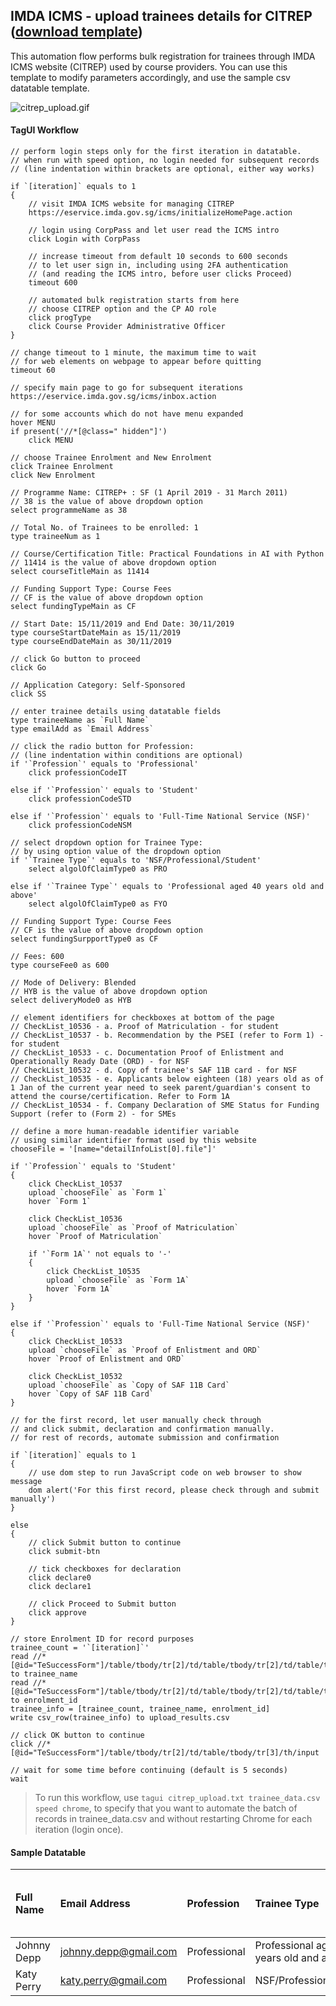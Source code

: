 ## IMDA ICMS - upload trainees details for CITREP ([download template](https://github.com/aimakerspace/TagUI-Bricks/releases/download/v1.0.0/IMDA-ICMS-CITREP.zip))

This automation flow performs bulk registration for trainees through IMDA ICMS website (CITREP) used by course providers. You can use this template to modify parameters accordingly, and use the sample csv datatable template.

![citrep_upload.gif](https://raw.githubusercontent.com/aimakerspace/TagUI-Bricks/master/IMDA-ICMS-CITREP/citrep_upload.gif)

#### TagUI Workflow

```
// perform login steps only for the first iteration in datatable.
// when run with speed option, no login needed for subsequent records
// (line indentation within brackets are optional, either way works)

if `[iteration]` equals to 1
{
    // visit IMDA ICMS website for managing CITREP
    https://eservice.imda.gov.sg/icms/initializeHomePage.action

    // login using CorpPass and let user read the ICMS intro
    click Login with CorpPass

    // increase timeout from default 10 seconds to 600 seconds
    // to let user sign in, including using 2FA authentication
    // (and reading the ICMS intro, before user clicks Proceed)
    timeout 600

    // automated bulk registration starts from here
    // choose CITREP option and the CP AO role
    click progType
    click Course Provider Administrative Officer
}

// change timeout to 1 minute, the maximum time to wait
// for web elements on webpage to appear before quitting
timeout 60

// specify main page to go for subsequent iterations
https://eservice.imda.gov.sg/icms/inbox.action

// for some accounts which do not have menu expanded
hover MENU
if present('//*[@class=" hidden"]')
    click MENU
 
// choose Trainee Enrolment and New Enrolment
click Trainee Enrolment
click New Enrolment

// Programme Name: CITREP+ : SF (1 April 2019 - 31 March 2011)
// 38 is the value of above dropdown option
select programmeName as 38

// Total No. of Trainees to be enrolled: 1
type traineeNum as 1

// Course/Certification Title: Practical Foundations in AI with Python
// 11414 is the value of above dropdown option
select courseTitleMain as 11414

// Funding Support Type: Course Fees
// CF is the value of above dropdown option
select fundingTypeMain as CF

// Start Date: 15/11/2019 and End Date: 30/11/2019
type courseStartDateMain as 15/11/2019
type courseEndDateMain as 30/11/2019

// click Go button to proceed
click Go

// Application Category: Self-Sponsored
click SS

// enter trainee details using datatable fields
type traineeName as `Full Name`
type emailAdd as `Email Address`

// click the radio button for Profession:
// (line indentation within conditions are optional)
if '`Profession`' equals to 'Professional'
    click professionCodeIT

else if '`Profession`' equals to 'Student'
    click professionCodeSTD

else if '`Profession`' equals to 'Full-Time National Service (NSF)'
    click professionCodeNSM

// select dropdown option for Trainee Type:
// by using option value of the dropdown option
if '`Trainee Type`' equals to 'NSF/Professional/Student'
    select algolOfClaimType0 as PRO

else if '`Trainee Type`' equals to 'Professional aged 40 years old and above'
    select algolOfClaimType0 as FYO

// Funding Support Type: Course Fees
// CF is the value of above dropdown option
select fundingSurpportType0 as CF

// Fees: 600
type courseFee0 as 600

// Mode of Delivery: Blended
// HYB is the value of above dropdown option
select deliveryMode0 as HYB

// element identifiers for checkboxes at bottom of the page
// CheckList_10536 - a. Proof of Matriculation - for student
// CheckList_10537 - b. Recommendation by the PSEI (refer to Form 1) - for student
// CheckList_10533 - c. Documentation Proof of Enlistment and Operationally Ready Date (ORD) - for NSF
// CheckList_10532 - d. Copy of trainee's SAF 11B card - for NSF
// CheckList_10535 - e. Applicants below eighteen (18) years old as of 1 Jan of the current year need to seek parent/guardian's consent to attend the course/certification. Refer to Form 1A
// CheckList_10534 - f. Company Declaration of SME Status for Funding Support (refer to (Form 2) - for SMEs 

// define a more human-readable identifier variable
// using similar identifier format used by this website
chooseFile = '[name="detailInfoList[0].file"]'

if '`Profession`' equals to 'Student'
{
    click CheckList_10537
    upload `chooseFile` as `Form 1` 
    hover `Form 1`

    click CheckList_10536
    upload `chooseFile` as `Proof of Matriculation`
    hover `Proof of Matriculation`

    if '`Form 1A`' not equals to '-'
    {
        click CheckList_10535
        upload `chooseFile` as `Form 1A`
        hover `Form 1A`
    }
}

else if '`Profession`' equals to 'Full-Time National Service (NSF)'
{
    click CheckList_10533
    upload `chooseFile` as `Proof of Enlistment and ORD`
    hover `Proof of Enlistment and ORD`

    click CheckList_10532
    upload `chooseFile` as `Copy of SAF 11B Card`
    hover `Copy of SAF 11B Card`
}

// for the first record, let user manually check through
// and click submit, declaration and confirmation manually.
// for rest of records, automate submission and confirmation

if `[iteration]` equals to 1
{
    // use dom step to run JavaScript code on web browser to show message
    dom alert('For this first record, please check through and submit manually')
}

else
{
    // click Submit button to continue
    click submit-btn

    // tick checkboxes for declaration
    click declare0
    click declare1

    // click Proceed to Submit button
    click approve
}

// store Enrolment ID for record purposes
trainee_count = '`[iteration]`'
read //*[@id="TeSuccessForm"]/table/tbody/tr[2]/td/table/tbody/tr[2]/td/table/tbody/tr[2]/td[2]/table/tbody/tr/td[1]/span to trainee_name
read //*[@id="TeSuccessForm"]/table/tbody/tr[2]/td/table/tbody/tr[2]/td/table/tbody/tr[2]/td[2]/table/tbody/tr/td[3]/span to enrolment_id
trainee_info = [trainee_count, trainee_name, enrolment_id]
write csv_row(trainee_info) to upload_results.csv

// click OK button to continue
click //*[@id="TeSuccessForm"]/table/tbody/tr[2]/td/table/tbody/tr[3]/th/input

// wait for some time before continuing (default is 5 seconds)
wait
```

>To run this workflow, use `tagui citrep_upload.txt trainee_data.csv speed chrome`, to specify that you want to automate the batch of records in trainee_data.csv and without restarting Chrome for each iteration (login once).

#### Sample Datatable

Full Name|Email Address|Profession|Trainee Type|Form 1|Proof of Matriculation|Form 1A|Proof of Enlistment and ORD|Copy of SAF 11B Card
:--------|:------------|:---------|:-----------|:-----|:---------------------|:------|:--------------------------|:---------------------
Johnny Depp|johnny.depp@gmail.com|Professional|Professional aged 40 years old and above|-|-|-|-|-
Katy Perry|katy.perry@gmail.com|Professional|NSF/Professional/Student|Form_1.pdf|Matriculation.pdf|-|-|-
